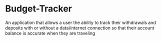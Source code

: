 # Budget-Tracker
An application that allows a user the ability to track their withdrawals and deposits with or without a data/internet connection so that their account balance is accurate when they are traveling 
